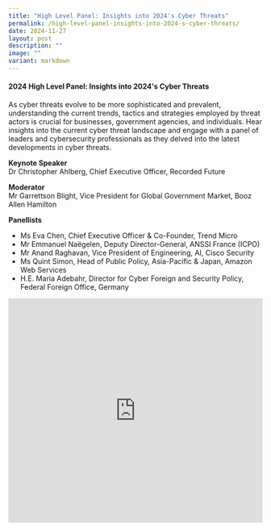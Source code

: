 ```yaml
---
title: "High Level Panel: Insights into 2024's Cyber Threats"
permalink: /high-level-panel-insights-into-2024-s-cyber-threats/
date: 2024-11-27
layout: post
description: ""
image: ""
variant: markdown
---
```

#### **2024 High Level Panel: Insights into 2024's Cyber Threats**

As cyber threats evolve to be more sophisticated and prevalent, understanding the current trends, tactics and strategies employed by threat actors is crucial for businesses, government agencies, and individuals. Hear insights into the current cyber threat landscape and engage with a panel of leaders and cybersecurity professionals as they delved into the latest developments in cyber threats.

**Keynote Speaker**
<br>Dr Christopher Ahlberg, Chief Executive Officer, Recorded Future

**Moderator**
<br>Mr Garrettson Blight, Vice President for Global Government Market, Booz Allen Hamilton

**Panellists**
* Ms Eva Chen, Chief Executive Officer &amp; Co-Founder, Trend Micro
* Mr Emmanuel Naëgelen, Deputy Director-General, ANSSI France (ICPO)
* Mr Anand Raghavan, Vice President of Engineering, AI, Cisco Security
* Ms Quint Simon, Head of Public Policy, Asia-Pacific &amp; Japan, Amazon Web Services
* H.E. Maria Adebahr, Director for Cyber Foreign and Security Policy, Federal Foreign Office, Germany

<iframe allowfullscreen="" allow="accelerometer; autoplay; clipboard-write; encrypted-media; gyroscope; picture-in-picture; web-share" frameborder="0" title="YouTube video player" src="https://www.youtube.com/embed/Jqj-Ryudcw8?si=cLyWtVeQPwBaoIEL" width="100%" height="445"></iframe>

